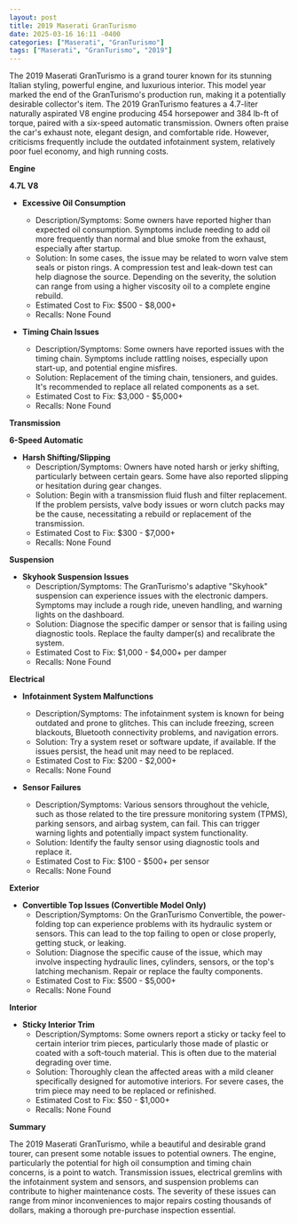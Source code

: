 ```yaml
---
layout: post
title: 2019 Maserati GranTurismo
date: 2025-03-16 16:11 -0400
categories: ["Maserati", "GranTurismo"]
tags: ["Maserati", "GranTurismo", "2019"]
---
```

The 2019 Maserati GranTurismo is a grand tourer known for its stunning Italian styling, powerful engine, and luxurious interior. This model year marked the end of the GranTurismo's production run, making it a potentially desirable collector's item. The 2019 GranTurismo features a 4.7-liter naturally aspirated V8 engine producing 454 horsepower and 384 lb-ft of torque, paired with a six-speed automatic transmission. Owners often praise the car's exhaust note, elegant design, and comfortable ride. However, criticisms frequently include the outdated infotainment system, relatively poor fuel economy, and high running costs.

**Engine**

**4.7L V8**

*   **Excessive Oil Consumption**
    *   Description/Symptoms: Some owners have reported higher than expected oil consumption. Symptoms include needing to add oil more frequently than normal and blue smoke from the exhaust, especially after startup.
    *   Solution: In some cases, the issue may be related to worn valve stem seals or piston rings. A compression test and leak-down test can help diagnose the source. Depending on the severity, the solution can range from using a higher viscosity oil to a complete engine rebuild.
    *   Estimated Cost to Fix: $500 - $8,000+
    *   Recalls: None Found

*   **Timing Chain Issues**
    *   Description/Symptoms: Some owners have reported issues with the timing chain. Symptoms include rattling noises, especially upon start-up, and potential engine misfires.
    *   Solution: Replacement of the timing chain, tensioners, and guides. It's recommended to replace all related components as a set.
    *   Estimated Cost to Fix: $3,000 - $5,000+
    *   Recalls: None Found

**Transmission**

**6-Speed Automatic**

*   **Harsh Shifting/Slipping**
    *   Description/Symptoms: Owners have noted harsh or jerky shifting, particularly between certain gears. Some have also reported slipping or hesitation during gear changes.
    *   Solution: Begin with a transmission fluid flush and filter replacement. If the problem persists, valve body issues or worn clutch packs may be the cause, necessitating a rebuild or replacement of the transmission.
    *   Estimated Cost to Fix: $300 - $7,000+
    *   Recalls: None Found

**Suspension**

*   **Skyhook Suspension Issues**
    *   Description/Symptoms: The GranTurismo's adaptive "Skyhook" suspension can experience issues with the electronic dampers. Symptoms may include a rough ride, uneven handling, and warning lights on the dashboard.
    *   Solution: Diagnose the specific damper or sensor that is failing using diagnostic tools. Replace the faulty damper(s) and recalibrate the system.
    *   Estimated Cost to Fix: $1,000 - $4,000+ per damper
    *   Recalls: None Found

**Electrical**

*   **Infotainment System Malfunctions**
    * Description/Symptoms: The infotainment system is known for being outdated and prone to glitches. This can include freezing, screen blackouts, Bluetooth connectivity problems, and navigation errors.
    * Solution: Try a system reset or software update, if available. If the issues persist, the head unit may need to be replaced.
    * Estimated Cost to Fix: $200 - $2,000+
    * Recalls: None Found

*   **Sensor Failures**
    *   Description/Symptoms: Various sensors throughout the vehicle, such as those related to the tire pressure monitoring system (TPMS), parking sensors, and airbag system, can fail. This can trigger warning lights and potentially impact system functionality.
    *   Solution: Identify the faulty sensor using diagnostic tools and replace it.
    *   Estimated Cost to Fix: $100 - $500+ per sensor
    *   Recalls: None Found

**Exterior**

*   **Convertible Top Issues (Convertible Model Only)**
    *   Description/Symptoms: On the GranTurismo Convertible, the power-folding top can experience problems with its hydraulic system or sensors. This can lead to the top failing to open or close properly, getting stuck, or leaking.
    *   Solution: Diagnose the specific cause of the issue, which may involve inspecting hydraulic lines, cylinders, sensors, or the top's latching mechanism. Repair or replace the faulty components.
    *   Estimated Cost to Fix: $500 - $5,000+
    *   Recalls: None Found

**Interior**

*   **Sticky Interior Trim**
    *   Description/Symptoms: Some owners report a sticky or tacky feel to certain interior trim pieces, particularly those made of plastic or coated with a soft-touch material. This is often due to the material degrading over time.
    *   Solution: Thoroughly clean the affected areas with a mild cleaner specifically designed for automotive interiors. For severe cases, the trim piece may need to be replaced or refinished.
    *   Estimated Cost to Fix: $50 - $1,000+
    *   Recalls: None Found

**Summary**

The 2019 Maserati GranTurismo, while a beautiful and desirable grand tourer, can present some notable issues to potential owners. The engine, particularly the potential for high oil consumption and timing chain concerns, is a point to watch. Transmission issues, electrical gremlins with the infotainment system and sensors, and suspension problems can contribute to higher maintenance costs. The severity of these issues can range from minor inconveniences to major repairs costing thousands of dollars, making a thorough pre-purchase inspection essential.

